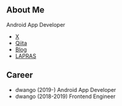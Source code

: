 ## About Me

Android App Developer

- [X](https://twitter.com/hiraike32)
- [Qiita](https://qiita.com/hiraike32)
- [Blog](https://hiraike32.hatenablog.com/)
- [LAPRAS](https://lapras.com/public/NOMBTYZ)

## Career

- dwango (2019-) Android App Developer
- dwango (2018-2019) Frontend Engineer
